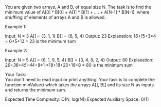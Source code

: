 You are given two arrays, A and B, of equal size N. The task is to find the minimum value of A[0] * B[0] + A[1] * B[1] + .... + A[N-1] * B[N-1], where shuffling of elements of arrays A and B is allowed.


Example 1:

Input:
N = 3 
A[] = {3, 1, 1}
B[] = {6, 5, 4}
Output:
23 
Explanation:
1*6+1*5+3*4 = 6+5+12
= 23 is the minimum sum
 

Example 2:

Input:
N = 5
A[] = {6, 1, 9, 5, 4}
B[] = {3, 4, 8, 2, 4}
Output:
80
Explanation:
2*9+3*6+4*5+4*4+8*1
=18+18+20+16+8
= 80 is the minimum sum
 

Your Task:  
You don't need to read input or print anything. Your task is to complete the function minValue() which takes the arrays A[], B[] and its size N as inputs and returns the minimum sum.
 


Expected Time Complexity: O(N. log(N))
Expected Auxiliary Space: O(1)
